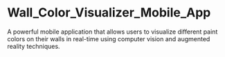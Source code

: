 # Wall_Color_Visualizer_Mobile_App
A powerful mobile application that allows users to visualize different paint colors on their walls in real-time using computer vision and augmented reality techniques.
